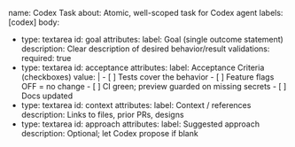 name: Codex Task
about: Atomic, well-scoped task for Codex agent
labels: [codex]
body:
  - type: textarea
    id: goal
    attributes:
      label: Goal (single outcome statement)
      description: Clear description of desired behavior/result
    validations:
      required: true
  - type: textarea
    id: acceptance
    attributes:
      label: Acceptance Criteria (checkboxes)
      value: |
        - [ ] Tests cover the behavior
        - [ ] Feature flags OFF = no change
        - [ ] CI green; preview guarded on missing secrets
        - [ ] Docs updated
  - type: textarea
    id: context
    attributes:
      label: Context / references
      description: Links to files, prior PRs, designs
  - type: textarea
    id: approach
    attributes:
      label: Suggested approach
      description: Optional; let Codex propose if blank


